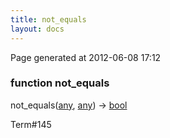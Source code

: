 ```yaml
---
title: not_equals
layout: docs
---
```


<div class="bottom_right_note">Page generated at 2012-06-08 17:12</div>
<h3><span class="minor">function</span> not_equals</h3>

not_equals(<a href="/docs/any.html">any</a>, <a href="/docs/any.html">any</a>) -> <a href="/docs/bool.html">bool</a>
<p></p>

<p><span class="extra_minor">Term#145</span></p>

